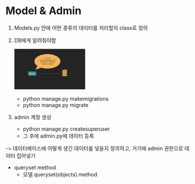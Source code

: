 # Model & Admin

1. Models.py 안에 어떤 종류의 데이터를 처리할지 class로 정의

2. DB에게 알려줘야함

   <img src="../img/스크린샷 2020-07-22 오후 5.51.25.png" width="40%" height="30%"> </img>

   - python manage.py makemigrations
   - python manage.py migrate

3. admin 계정 생성
   - python manage.py createsuperuser
   - 그 후에 admin.py에 데이터 등록

-> 데이터베이스에 어떻게 생긴 데이터를 넣을지 정의하고, 거기에 admin 권한으로 데이터 집어넣기

- queryset method
  - 모델.queryset(objects).method
